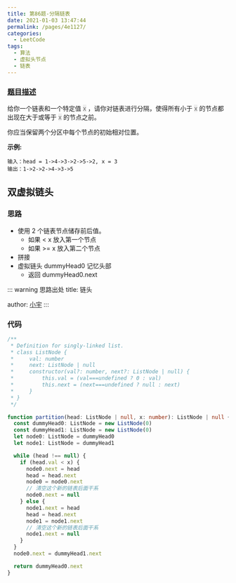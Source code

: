 ```yaml
---
title: 第86题-分隔链表
date: 2021-01-03 13:47:44
permalink: /pages/4e1127/
categories:
  - LeetCode
tags:
  - 算法
  - 虚拟头节点
  - 链表
---
```


### [题目描述](https://leetcode-cn.com/problems/partition-list/submissions/)

给你一个链表和一个特定值 <font style="background: #eee; color: #666;">x</font> ，请你对链表进行分隔，使得所有小于 <font style="background: #eee; color: #666;">x</font> 的节点都出现在大于或等于 <font style="background: #eee; color: #666;">x</font> 的节点之前。

你应当保留两个分区中每个节点的初始相对位置。

**示例:**

```
输入：head = 1->4->3->2->5->2, x = 3
输出：1->2->2->4->3->5
```

<!-- more -->

## 双虚拟链头

### 思路

- 使用 2 个链表节点储存前后值。
  - 如果 < x 放入第一个节点
  - 如果 >= x 放入第二个节点
- 拼接
- 虚拟链头 dummyHead0 记忆头部
  - 返回 dummyHead0.next

::: warning 思路出处
title: 链头

author: [小宇](https://leetcode-cn.com/problems/remove-duplicate-letters/solution/ha-xi-biao-shu-zu-zhan-5xing-dai-ma-2jie-ttcd/)
:::

### 代码

```TypeScript
/**
 * Definition for singly-linked list.
 * class ListNode {
 *     val: number
 *     next: ListNode | null
 *     constructor(val?: number, next?: ListNode | null) {
 *         this.val = (val===undefined ? 0 : val)
 *         this.next = (next===undefined ? null : next)
 *     }
 * }
 */

function partition(head: ListNode | null, x: number): ListNode | null {
  const dummyHead0: ListNode = new ListNode(0)
  const dummyHead1: ListNode = new ListNode(0)
  let node0: ListNode = dummyHead0
  let node1: ListNode = dummyHead1

  while (head !== null) {
    if (head.val < x) {
      node0.next = head
      head = head.next
      node0 = node0.next
      // 清空这个新的链表后面干系
      node0.next = null
    } else {
      node1.next = head
      head = head.next
      node1 = node1.next
      // 清空这个新的链表后面干系
      node1.next = null
    }
  }
  node0.next = dummyHead1.next

  return dummyHead0.next
}
```
